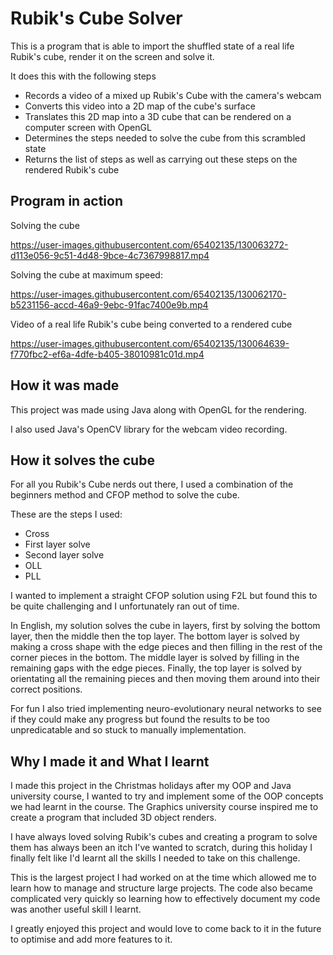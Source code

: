 # Rubik's Cube Solver
 
This is a program that is able to import the shuffled state of a real life Rubik's cube, render it on the screen and solve it. 

It does this with the following steps 
* Records a video of a mixed up Rubik's Cube with the camera's webcam 
* Converts this video into a 2D map of the cube's surface
* Translates this 2D map into a 3D cube that can be rendered on a computer screen with OpenGL
* Determines the steps needed to solve the cube from this scrambled state
* Returns the list of steps as well as carrying out these steps on the rendered Rubik's cube  
 
## Program in action 

Solving the cube

https://user-images.githubusercontent.com/65402135/130063272-d113e056-9c51-4d48-9bce-4c7367998817.mp4


Solving the cube at maximum speed: 

https://user-images.githubusercontent.com/65402135/130062170-b5231156-accd-46a9-9ebc-91fac7400e9b.mp4


Video of a real life Rubik's cube being converted to a rendered cube

https://user-images.githubusercontent.com/65402135/130064639-f770fbc2-ef6a-4dfe-b405-38010981c01d.mp4


## How it was made 

This project was made using Java along with OpenGL for the rendering.

I also used Java's OpenCV library for the webcam video recording.

## How it solves the cube 

For all you Rubik's Cube nerds out there, I used a combination of the beginners method and CFOP method to solve the cube. 

These are the steps I used: 
* Cross
* First layer solve
* Second layer solve
* OLL
* PLL

I wanted to implement a straight CFOP solution using F2L but found this to be quite challenging and I unfortunately ran out of time.  

In English, my solution solves the cube in layers, first by solving the bottom layer, then the middle then the top layer. The bottom layer is solved by making a cross shape with the edge pieces and then filling in the rest of the corner pieces in the bottom. The middle layer is solved by filling in the remaining gaps with the edge pieces. Finally, the top layer is solved by orientating all the remaining pieces and then moving them around into their correct positions. 

For fun I also tried implementing neuro-evolutionary neural networks to see if they could make any progress but found the results to be too unpredicatable and so stuck to manually implementation.

## Why I made it and What I learnt

I made this project in the Christmas holidays after my OOP and Java university course, I wanted to try and implement some of the OOP concepts we had learnt in the course. The Graphics university course inspired me to create a program that included 3D object renders.

I have always loved solving Rubik's cubes and creating a program to solve them has always been an itch I've wanted to scratch, during this holiday I finally felt like I'd learnt all the skills I needed to take on this challenge. 

This is the largest project I had worked on at the time which allowed me to learn how to manage and structure large projects. The code also became complicated very quickly so learning how to effectively document my code was another useful skill I learnt. 

I greatly enjoyed this project and would love to come back to it in the future to optimise and add more features to it. 
